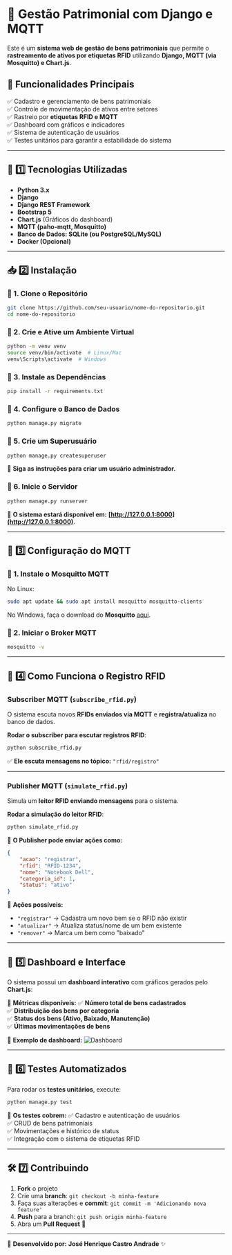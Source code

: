 # 🎯 Gestão Patrimonial com Django e MQTT

Este é um **sistema web de gestão de bens patrimoniais** que permite o **rastreamento de ativos por etiquetas RFID** utilizando **Django, MQTT (via Mosquitto) e Chart.js**.

## 📌 Funcionalidades Principais
✅ Cadastro e gerenciamento de bens patrimoniais  
✅ Controle de movimentação de ativos entre setores  
✅ Rastreio por **etiquetas RFID e MQTT**  
✅ Dashboard com gráficos e indicadores  
✅ Sistema de autenticação de usuários  
✅ Testes unitários para garantir a estabilidade do sistema  

---

## 🚀 1️⃣ Tecnologias Utilizadas
- **Python 3.x**
- **Django**
- **Django REST Framework**
- **Bootstrap 5**
- **Chart.js** (Gráficos do dashboard)
- **MQTT (paho-mqtt, Mosquitto)**
- **Banco de Dados: SQLite (ou PostgreSQL/MySQL)**
- **Docker (Opcional)**

---

## 📥 2️⃣ Instalação

### 🔹 1. Clone o Repositório
```sh
git clone https://github.com/seu-usuario/nome-do-repositorio.git
cd nome-do-repositorio
```

### 🔹 2. Crie e Ative um Ambiente Virtual
```sh
python -m venv venv
source venv/bin/activate  # Linux/Mac
venv\Scripts\activate  # Windows
```

### 🔹 3. Instale as Dependências
```sh
pip install -r requirements.txt
```

### 🔹 4. Configure o Banco de Dados
```sh
python manage.py migrate
```

### 🔹 5. Crie um Superusuário
```sh
python manage.py createsuperuser
```
📍 **Siga as instruções para criar um usuário administrador.**

### 🔹 6. Inicie o Servidor
```sh
python manage.py runserver
```
📍 **O sistema estará disponível em:** **[http://127.0.0.1:8000](http://127.0.0.1:8000)**.

---

## 📡 3️⃣ Configuração do MQTT
### **🔹 1. Instale o Mosquitto MQTT**
No Linux:
```sh
sudo apt update && sudo apt install mosquitto mosquitto-clients
```
No Windows, faça o download do **Mosquitto** [aqui](https://mosquitto.org/download/).

### **🔹 2. Iniciar o Broker MQTT**
```sh
mosquitto -v
```

---

## 🔄 4️⃣ Como Funciona o Registro RFID
### **Subscriber MQTT (`subscribe_rfid.py`)**
O sistema escuta novos **RFIDs enviados via MQTT** e **registra/atualiza** no banco de dados.

**Rodar o subscriber para escutar registros RFID**:
```sh
python subscribe_rfid.py
```

✅ **Ele escuta mensagens no tópico:** `"rfid/registro"`

---

### **Publisher MQTT (`simulate_rfid.py`)**
Simula um **leitor RFID enviando mensagens** para o sistema.

**Rodar a simulação do leitor RFID**:
```sh
python simulate_rfid.py
```

📌 **O Publisher pode enviar ações como:**
```json
{
    "acao": "registrar",
    "rfid": "RFID-1234",
    "nome": "Notebook Dell",
    "categoria_id": 1,
    "status": "ativo"
}
```

📍 **Ações possíveis:**
- `"registrar"` → Cadastra um novo bem se o RFID não existir
- `"atualizar"` → Atualiza status/nome de um bem existente
- `"remover"` → Marca um bem como "baixado"

---

## 🎨 5️⃣ Dashboard e Interface
O sistema possui um **dashboard interativo** com gráficos gerados pelo **Chart.js**:

📌 **Métricas disponíveis:**
✅ **Número total de bens cadastrados**  
✅ **Distribuição dos bens por categoria**  
✅ **Status dos bens (Ativo, Baixado, Manutenção)**  
✅ **Últimas movimentações de bens**  

📍 **Exemplo de dashboard:**
![Dashboard](docs/dashboard-preview.png)

---

## 🧪 6️⃣ Testes Automatizados
Para rodar os **testes unitários**, execute:
```sh
python manage.py test
```

📌 **Os testes cobrem:**
✅ Cadastro e autenticação de usuários  
✅ CRUD de bens patrimoniais  
✅ Movimentações e histórico de status  
✅ Integração com o sistema de etiquetas RFID  

---

## 🛠 7️⃣ Contribuindo
1. **Fork** o projeto  
2. Crie uma **branch**: `git checkout -b minha-feature`  
3. Faça suas alterações e **commit**: `git commit -m 'Adicionando nova feature'`  
4. **Push** para a branch: `git push origin minha-feature`  
5. Abra um **Pull Request** 🚀  

---

📍 **Desenvolvido por:** **José Henrique Castro Andrade** ✨
